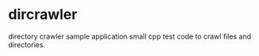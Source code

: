 # dircrawler
directory crawler sample application
small cpp test code to crawl files and directories.
